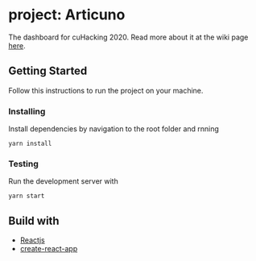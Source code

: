 # project: Articuno

The dashboard for cuHacking 2020. Read more about it at the wiki page [here](https://github.com/cuhacking/cuHacking-wiki/wiki/Dashboard).

## Getting Started

Follow this instructions to run the project on your machine. 

### Installing
Install dependencies by navigation to the root folder and rnning 
```
yarn install
```

### Testing
Run the development server with
```
yarn start
```

## Build with

* [Reactjs](https://reactjs.org/docs/getting-started.html)
* [create-react-app](https://github.com/facebook/create-react-app)
